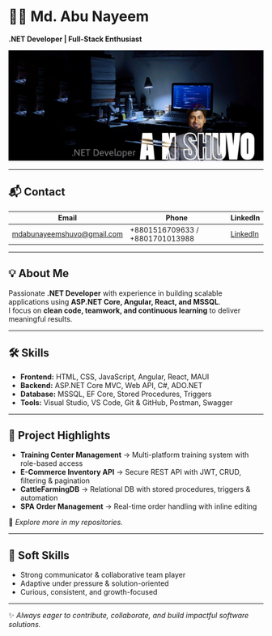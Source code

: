 # 👨‍💻 Md. Abu Nayeem  
**.NET Developer | Full-Stack Enthusiast**

![Cover Image](https://github.com/A-N-Shuvo/Portfolio/blob/main/DotNetShuvo.jpg)

---

## 📬 Contact
| Email | Phone | LinkedIn |
|-------|-------|----------|
| mdabunayeemshuvo@gmail.com | +8801516709633 / +8801701013988 | [LinkedIn](https://www.linkedin.com/in/md-abu-nayeem-shuvo) |

---

## 💡 About Me  
Passionate **.NET Developer** with experience in building scalable applications using **ASP.NET Core, Angular, React, and MSSQL**.  
I focus on **clean code, teamwork, and continuous learning** to deliver meaningful results.  

---

## 🛠️ Skills
- **Frontend:** HTML, CSS, JavaScript, Angular, React, MAUI  
- **Backend:** ASP.NET Core MVC, Web API, C#, ADO.NET  
- **Database:** MSSQL, EF Core, Stored Procedures, Triggers  
- **Tools:** Visual Studio, VS Code, Git & GitHub, Postman, Swagger  

---

## 📂 Project Highlights
- **Training Center Management** → Multi-platform training system with role-based access  
- **E-Commerce Inventory API** → Secure REST API with JWT, CRUD, filtering & pagination  
- **CattleFarmingDB** → Relational DB with stored procedures, triggers & automation  
- **SPA Order Management** → Real-time order handling with inline editing  

🔗 *Explore more in my repositories.*  

---

## 🤝 Soft Skills
- Strong communicator & collaborative team player  
- Adaptive under pressure & solution-oriented  
- Curious, consistent, and growth-focused  

---

✨ *Always eager to contribute, collaborate, and build impactful software solutions.*  
